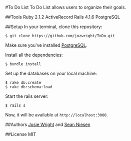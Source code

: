 #To Do List
To Do List allows users to organize their goals.

##Tools
Ruby 2.1.2
ActiveRecord
Rails 4.1.6
PostgreSQL

##Setup
In your terminal, clone this repository:

```console
$ git clone https://github.com/jozwright/ToDo.git
```

Make sure you've installed [PostgreSQL](http://www.postgresql.org/download/).

Install all the dependencies:

```console
$ bundle install
```

Set up the databases on your local machine:

```console
$ rake db:create
$ rake db:schema:load
```

Start the rails server:

```console
$ rails s
```
Now, it will be available at `http://localhost:3000`.

##Authors
[Josie Wright](https://github.com/jozwright)
and
[Sean Niesen](https://github.com/seann1)


##License
MIT